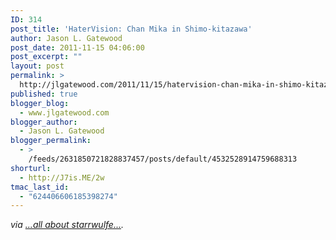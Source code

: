 ```yaml
---
ID: 314
post_title: 'HaterVision: Chan Mika in Shimo-kitazawa'
author: Jason L. Gatewood
post_date: 2011-11-15 04:06:00
post_excerpt: ""
layout: post
permalink: >
  http://jlgatewood.com/2011/11/15/hatervision-chan-mika-in-shimo-kitazawa/
published: true
blogger_blog:
  - www.jlgatewood.com
blogger_author:
  - Jason L. Gatewood
blogger_permalink:
  - >
    /feeds/2631850721828837457/posts/default/4532528914759688313
shorturl:
  - http://J7is.ME/2w
tmac_last_id:
  - "624406606185398274"
---
```

<div><address> via <a href="http://starrwulfe.info/hatervision-chan-mika-in-shimo-kitazawa">...all about starrwulfe...</a>.</address> </div>